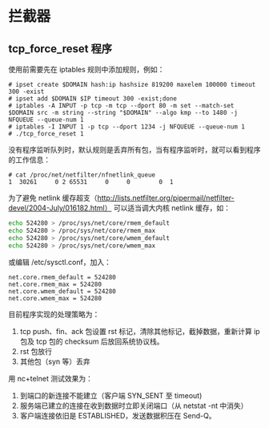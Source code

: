 # 拦截器

## tcp_force_reset 程序

使用前需要先在 iptables 规则中添加规则，例如：

```
# ipset create $DOMAIN hash:ip hashsize 819200 maxelem 100000 timeout 300 -exist
# ipset add $DOMAIN $IP timeout 300 -exist;done
# iptables -A INPUT -p tcp -m tcp --dport 80 -m set --match-set $DOMAIN src -m string --string "$DOMAIN" --algo kmp --to 1480 -j NFQUEUE --queue-num 1
# iptables -I INPUT 1 -p tcp --dport 1234 -j NFQUEUE --queue-num 1
# ./tcp_force_reset 1
```

没有程序监听队列时，默认规则是丢弃所有包，当有程序监听时，就可以看到程序的工作信息：

```
# cat /proc/net/netfilter/nfnetlink_queue
1  30261     0 2 65531     0     0        0  1
```

为了避免 netlink 缓存超支（http://lists.netfilter.org/pipermail/netfilter-devel/2004-July/016182.html）
可以适当调大内核 netlink 缓存，如：

```sh
echo 524280 > /proc/sys/net/core/rmem_default
echo 524280 > /proc/sys/net/core/rmem_max
echo 524280 > /proc/sys/net/core/wmem_default
echo 524280 > /proc/sys/net/core/wmem_max
```

或编辑 /etc/sysctl.conf，加入：

```
net.core.rmem_default = 524280
net.core.rmem_max = 524280
net.core.wmem_default = 524280
net.core.wmem_max = 524280
```

目前程序实现的处理策略为：

1. tcp push、fin、ack 包设置 rst 标记，清除其他标记，截掉数据，重新计算 ip 包及 tcp 包的 checksum 后放回系统协议栈。
2. rst 包放行
3. 其他包（syn 等）丢弃

用 nc+telnet 测试效果为：

1. 到端口的新连接不能建立（客户端 SYN_SENT 至 timeout)
2. 服务端已建立的连接在收到数据时立即关闭端口（从 netstat -nt 中消失）
3. 客户端连接依旧是 ESTABLISHED，发送数据积压在 Send-Q。
